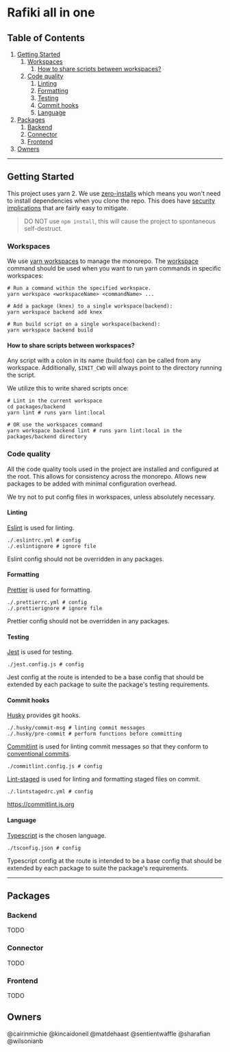 # Rafiki all in one

## Table of Contents

1. [Getting Started](#getting-started)
   1. [Workspaces](#workspaces)
      1. [How to share scripts between workspaces?](#how-to-share-scripts-between-workspaces)
   2. [Code quality](#code-quality)
      1. [Linting](#linting)
      2. [Formatting](#formatting)
      3. [Testing](#testing)
      4. [Commit hooks](#commit-hooks)
      5. [Language](#language)
2. [Packages](#packages)
   1. [Backend](#backend)
   2. [Connector](#connector)
   3. [Frontend](#frontend)
3. [Owners](#owners)

---

## Getting Started

This project uses yarn 2. We use [zero-installs](https://yarnpkg.com/features/zero-installs)
which means you won't need to install dependencies when you clone the repo.
This does have [security implications](https://yarnpkg.com/features/zero-installs)
that are fairly easy to mitigate.

> DO NOT use `npm install`, this will cause the project to spontaneous self-destruct.

### Workspaces

We use [yarn workspaces](https://yarnpkg.com/features/workspaces) to manage the monorepo.
The [workspace](https://yarnpkg.com/cli/workspace) command should be used when
you want to run yarn commands in specific workspaces:

```shell
# Run a command within the specified workspace.
yarn workspace <workspaceName> <commandName> ...

# Add a package (knex) to a single workspace(backend):
yarn workspace backend add knex

# Run build script on a single workspace(backend):
yarn workspace backend build
```

#### How to share scripts between workspaces?

Any script with a colon in its name (build:foo) can be called from any workspace.
Additionally, `$INIT_CWD` will always point to the directory running the script.

We utilize this to write shared scripts once:

```shell
# Lint in the current workspace
cd packages/backend
yarn lint # runs yarn lint:local

# OR use the workspaces command
yarn workspace backend lint # runs yarn lint:local in the packages/backend directory
```

### Code quality

All the code quality tools used in the project are installed and configured at the root.
This allows for consistency across the monorepo. Allows new packages to be added with
minimal configuration overhead.

We try not to put config files in workspaces, unless absolutely necessary.

#### Linting

[Eslint](https://eslint.org/) is used for linting.

```shell
./.eslintrc.yml # config
./.eslintignore # ignore file
```

Eslint config should not be overridden in any packages.

#### Formatting

[Prettier](https://prettier.io/) is used for formatting.

```shell
./.prettierrc.yml # config
./.prettierignore # ignore file
```

Prettier config should not be overridden in any packages.

#### Testing

[Jest](https://jestjs.io/) is used for testing.

```shell
./jest.config.js # config
```

Jest config at the route is intended to be a base config that should be extended by
each package to suite the package's testing requirements.

#### Commit hooks

[Husky](https://github.com/typicode/husky) provides git hooks.

```shell
./.husky/commit-msg # linting commit messages
./.husky/pre-commit # perform functions before committing
```

[Commitlint](https://commitlint.js.org/) is used for linting commit messages
so that they conform to [conventional commits](https://www.conventionalcommits.org/en/v1.0.0/).

```shell
./commitlint.config.js # config
```

[Lint-staged](https://github.com/okonet/lint-staged) is used for linting and formatting staged files on commit.

```shell
./.lintstagedrc.yml # config
```

https://commitlint.js.org

#### Language

[Typescript](https://www.staging-typescript.org/) is the chosen language.

```shell
./tsconfig.json # config
```

Typescript config at the route is intended to be a base config that should be extended by
each package to suite the package's requirements.

---

## Packages

### Backend

TODO

### Connector

TODO

### Frontend

TODO

## Owners

@cairinmichie
@kincaidoneil
@matdehaast
@sentientwaffle
@sharafian
@wilsonianb
